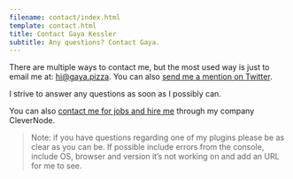 ```yaml
---
filename: contact/index.html
template: contact.html
title: Contact Gaya Kessler
subtitle: Any questions? Contact Gaya.
---
```


There are multiple ways to contact me, but the most used way is just to email me at: [hi@gaya.pizza](mailto:hi@gaya.pizza).
You can also [send me a mention on Twitter](http://twitter.com/GayaKessler).

I strive to answer any questions as soon as I possibly can.

You can also [contact me for jobs and hire me](https://theclevernode.com) through my company CleverNode.

> Note: if you have questions regarding one of my plugins please be as clear as you can be. If possible include errors
> from the console, include OS, browser and version it’s not working on and add an URL for me to see.
